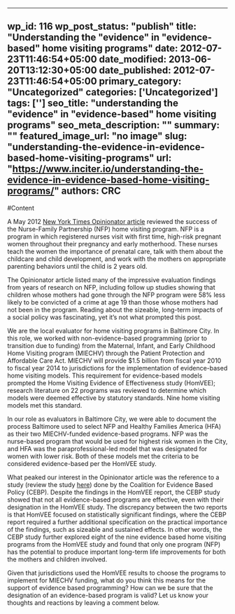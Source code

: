
---
wp_id: 116
wp_post_status: "publish" 
title: "Understanding the "evidence" in "evidence-based" home visiting programs"
date: 2012-07-23T11:46:54+05:00
date_modified: 2013-06-20T13:12:30+05:00
date_published: 2012-07-23T11:46:54+05:00
primary_category: "Uncategorized"
categories: ['Uncategorized'] 
tags: ['']
seo_title: "understanding the "evidence" in "evidence-based" home visiting programs"
seo_meta_description: ""
summary: ""
featured_image_url: "no image"
slug: "understanding-the-evidence-in-evidence-based-home-visiting-programs"
url: "https://www.inciter.io/understanding-the-evidence-in-evidence-based-home-visiting-programs/"
authors: CRC
---

#Content

A May 2012 [New York Times Opinionator article](http://opinionator.blogs.nytimes.com/2012/05/16/the-power-of-nursing/?pagewanted=print) reviewed the success of the Nurse-Family Partnership (NFP) home visiting program. NFP is a program in which registered nurses visit with first time, high-risk pregnant women throughout their pregnancy and early motherhood. These nurses teach the women the importance of prenatal care, talk with them about the childcare and child development, and work with the mothers on appropriate parenting behaviors until the child is 2 years old.

The Opinionator article listed many of the impressive evaluation findings from years of research on NFP, including follow up studies showing that children whose mothers had gone through the NFP program were 58% less likely to be convicted of a crime at age 19 than those whose mothers had not been in the program. Reading about the sizeable, long-term impacts of a social policy was fascinating, yet it’s not what prompted this post.

We are the local evaluator for home visiting programs in Baltimore City. In this role, we worked with non-evidence-based programming (prior to transition due to funding) from the Maternal, Infant, and Early Childhood Home Visiting program (MIECHV) through the Patient Protection and Affordable Care Act. MIECHV will provide $1.5 billion from fiscal year 2010 to fiscal year 2014 to jurisdictions for the implementation of evidence-based home visiting models. This requirement for evidence-based models prompted the Home Visiting Evidence of Effectiveness study (HomVEE); research literature on 22 programs was reviewed to determine which models were deemed effective by statutory standards. Nine home visiting models met this standard.

In our role as evaluators in Baltimore City, we were able to document the process Baltimore used to select NFP and Healthy Families America (HFA) as their two MIECHV-funded evidence-based programs. NFP was the nurse-based program that would be used for highest risk women in the City, and HFA was the paraprofessional-led model that was designated for women with lower risk. Both of these models met the criteria to be considered evidence-based per the HomVEE study.

What peaked our interest in the Opinionator article was the reference to a study (review the study [here](http://www.google.com/url?sa=t&amp;rct=j&amp;q=&amp;esrc=s&amp;source=web&amp;cd=3&amp;ved=0CGoQFjAC&amp;url=http%3A%2F%2Fwww.evidencebasedpolicy.org%2Fdocs%2FOverviewOfEvidenceOnHomeVisitationModels409.pdf&amp;ei=520JUPv2NuX10gGC_L2QBA&amp;usg=AFQjCNGfKPt_dsOxVxKrmFwC1owVkX8pcg&amp;sig2=h_mYdJ5eeUz7xbJ0dsN1Hw)) done by the Coalition for Evidence Based Policy (CEBP). Despite the findings in the HomVEE report, the CEBP study showed that not all evidence-based programs are effective, even with their designation in the HomVEE study. The discrepancy between the two reports is that HomVEE focused on statistically significant findings, where the CEBP report required a further additional specification on the practical importance of the findings, such as sizeable and sustained effects. In other words, the CEBP study further explored eight of the nine evidence based home visiting programs from the HomVEE study and found that only one program (NFP) has the potential to produce important long-term life improvements for both the mothers and children involved.

Given that jurisdictions used the HomVEE results to choose the programs to implement for MIECHV funding, what do you think this means for the support of evidence based programming? How can we be sure that the designation of an evidence-based program is valid? Let us know your thoughts and reactions by leaving a comment below.

